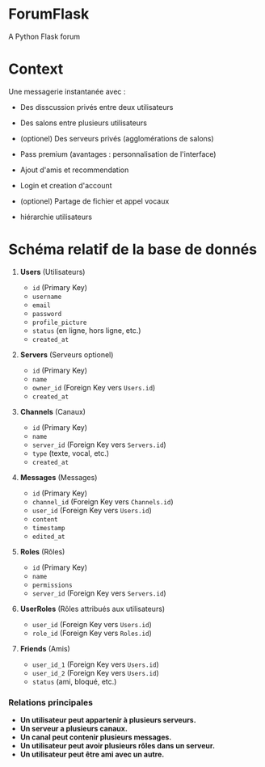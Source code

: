 # ForumFlask
A Python Flask forum


# Context
Une messagerie instantanée avec :

- Des disscussion privés entre deux utilisateurs

- Des salons entre plusieurs utilisateurs

- (optionel) Des serveurs privés (agglomérations de salons)

- Pass premium (avantages : personnalisation de l'interface)

- Ajout d'amis et recommendation

- Login et creation d'account

- (optionel) Partage de fichier et appel vocaux

- hiérarchie utilisateurs

# Schéma relatif de la base de donnés

1. **Users** (Utilisateurs)
   - `id` (Primary Key)
   - `username`
   - `email`
   - `password`
   - `profile_picture`
   - `status` (en ligne, hors ligne, etc.)
   - `created_at`

2. **Servers** (Serveurs optionel)
   - `id` (Primary Key)
   - `name`
   - `owner_id` (Foreign Key vers `Users.id`)
   - `created_at`

3. **Channels** (Canaux)
   - `id` (Primary Key)
   - `name`
   - `server_id` (Foreign Key vers `Servers.id`)
   - `type` (texte, vocal, etc.)
   - `created_at`

4. **Messages** (Messages)
   - `id` (Primary Key)
   - `channel_id` (Foreign Key vers `Channels.id`)
   - `user_id` (Foreign Key vers `Users.id`)
   - `content`
   - `timestamp`
   - `edited_at`

5. **Roles** (Rôles)
   - `id` (Primary Key)
   - `name`
   - `permissions`
   - `server_id` (Foreign Key vers `Servers.id`)

6. **UserRoles** (Rôles attribués aux utilisateurs)
   - `user_id` (Foreign Key vers `Users.id`)
   - `role_id` (Foreign Key vers `Roles.id`)

7. **Friends** (Amis)
   - `user_id_1` (Foreign Key vers `Users.id`)
   - `user_id_2` (Foreign Key vers `Users.id`)
   - `status` (ami, bloqué, etc.)


### Relations principales
- **Un utilisateur peut appartenir à plusieurs serveurs.**
- **Un serveur a plusieurs canaux.**
- **Un canal peut contenir plusieurs messages.**
- **Un utilisateur peut avoir plusieurs rôles dans un serveur.**
- **Un utilisateur peut être ami avec un autre.**


